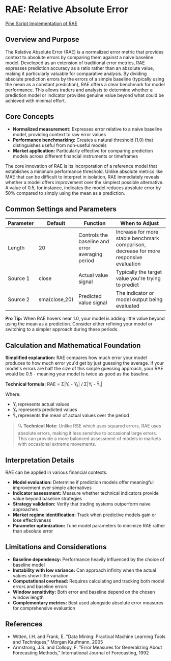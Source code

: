 # RAE: Relative Absolute Error

[Pine Script Implementation of RAE](https://github.com/mihakralj/pinescript/blob/main/indicators/errors/rae.pine)

## Overview and Purpose

The Relative Absolute Error (RAE) is a normalized error metric that provides context to absolute errors by comparing them against a naive baseline model. Developed as an extension of traditional error metrics, RAE expresses prediction accuracy as a ratio rather than an absolute value, making it particularly valuable for comparative analysis. By dividing absolute prediction errors by the errors of a simple baseline (typically using the mean as a constant prediction), RAE offers a clear benchmark for model performance. This allows traders and analysts to determine whether a prediction model or indicator provides genuine value beyond what could be achieved with minimal effort.

## Core Concepts

* **Normalized measurement:** Expresses error relative to a naive baseline model, providing context to raw error values
* **Performance benchmarking:** Creates a natural threshold (1.0) that distinguishes useful from non-useful models
* **Market application:** Particularly effective for comparing prediction models across different financial instruments or timeframes

The core innovation of RAE is its incorporation of a reference model that establishes a minimum performance threshold. Unlike absolute metrics like MAE that can be difficult to interpret in isolation, RAE immediately reveals whether a model offers improvement over the simplest possible alternative. A value of 0.5, for instance, indicates the model reduces absolute error by 50% compared to simply using the mean as a prediction.

## Common Settings and Parameters

| Parameter | Default | Function | When to Adjust |
|-----------|---------|----------|---------------|
| Length | 20 | Controls the baseline and error averaging period | Increase for more stable benchmark comparison, decrease for more responsive evaluation |
| Source 1 | close | Actual value signal | Typically the target value you're trying to predict |
| Source 2 | sma(close,20) | Predicted value signal | The indicator or model output being evaluated |

**Pro Tip:** When RAE hovers near 1.0, your model is adding little value beyond using the mean as a prediction. Consider either refining your model or switching to a simpler approach during these periods.

## Calculation and Mathematical Foundation

**Simplified explanation:**
RAE compares how much error your model produces to how much error you'd get by just guessing the average. If your model's errors are half the size of this simple guessing approach, your RAE would be 0.5 - meaning your model is twice as good as the baseline.

**Technical formula:**
RAE = Σ|Y₁ - Y₂| / Σ|Y₁ - Y̅₁|

Where:
- Y₁ represents actual values
- Y₂ represents predicted values
- Y̅₁ represents the mean of actual values over the period

> 🔍 **Technical Note:** Unlike RSE which uses squared errors, RAE uses absolute errors, making it less sensitive to occasional large errors. This can provide a more balanced assessment of models in markets with occasional extreme movements.

## Interpretation Details

RAE can be applied in various financial contexts:

* **Model evaluation:** Determine if prediction models offer meaningful improvement over simple alternatives
* **Indicator assessment:** Measure whether technical indicators provide value beyond baseline strategies
* **Strategy validation:** Verify that trading systems outperform naive approaches
* **Market regime identification:** Track when predictive models gain or lose effectiveness
* **Parameter optimization:** Tune model parameters to minimize RAE rather than absolute error

## Limitations and Considerations

* **Baseline dependency:** Performance heavily influenced by the choice of baseline model
* **Instability with low variance:** Can approach infinity when the actual values show little variation
* **Computational overhead:** Requires calculating and tracking both model errors and baseline errors
* **Window sensitivity:** Both error and baseline depend on the chosen window length
* **Complementary metrics:** Best used alongside absolute error measures for comprehensive evaluation

## References

* Witten, I.H. and Frank, E. "Data Mining: Practical Machine Learning Tools and Techniques," Morgan Kaufmann, 2005
* Armstrong, J.S. and Collopy, F. "Error Measures for Generalizing About Forecasting Methods," International Journal of Forecasting, 1992
